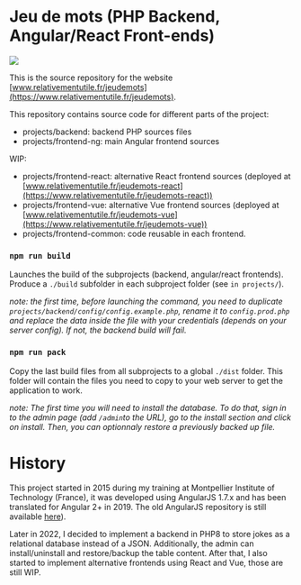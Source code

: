 
# Jeu de mots (PHP Backend, Angular/React Front-ends)

<a href="https://github.com/berdal84/jeudemots-ng/actions?query=workflow Node.js CI" title="ng build">
<img src="https://github.com/berdal84/jeudemots-ng/workflows/Node.js CI/badge.svg" />
</a>

This is the source repository for the website [www.relativementutile.fr/jeudemots](https://www.relativementutile.fr/jeudemots).

This repository contains source code for different parts of the project:
- projects/backend: backend PHP sources files
- projects/frontend-ng: main Angular frontend sources

WIP:
- projects/frontend-react: alternative React frontend sources (deployed at [www.relativementutile.fr/jeudemots-react](https://www.relativementutile.fr/jeudemots-react))
- projects/frontend-vue: alternative Vue frontend sources (deployed at [www.relativementutile.fr/jeudemots-vue](https://www.relativementutile.fr/jeudemots-vue))
- projects/frontend-common: code reusable in each frontend.

### `npm run build`

Launches the build of the subprojects (backend, angular/react frontends). Produce a `./build` subfolder in each subproject folder (see `in projects/`).

*note: the first time, before launching the command, you need to duplicate `projects/backend/config/config.example.php`, rename it to `config.prod.php` and replace the data inside the file with your credentials (depends on your server config). If not, the backend build will fail.*

### `npm run pack`

Copy the last build files from all subprojects to a global `./dist` folder. This folder will contain the files you need to copy to your web server to get the application to work.

*note: The first time you will need to install the database. To do that, sign in to the admin page (add `/admin`to the URL), go to the install section and click on install. Then, you can optionnaly restore a previously backed up file.*

# History

This project started in 2015 during my training at Montpellier Institute of Technology (France), it was developed using AngularJS 1.7.x and has been translated for Angular 2+ in 2019. The old AngularJS repository is still available [here](https://www.github.com/berdal84/jeudemots)).

Later in 2022, I decided to implement a backend in PHP8 to store jokes as a relational database instead of a JSON. Additionally, the admin can install/uninstall and restore/backup the table content. After that, I also started to implement alternative frontends using React and Vue, those are still WIP.

